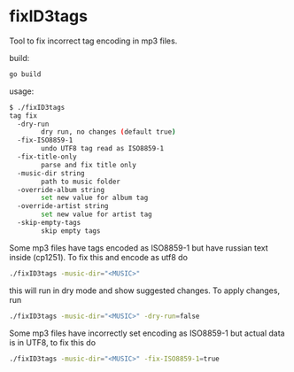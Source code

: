 # fixID3tags

Tool to fix incorrect tag encoding in mp3 files.

build:
```sh
go build
```

usage:
```sh
$ ./fixID3tags
tag fix
  -dry-run
    	dry run, no changes (default true)
  -fix-ISO8859-1
    	undo UTF8 tag read as ISO8859-1
  -fix-title-only
    	parse and fix title only
  -music-dir string
    	path to music folder
  -override-album string
    	set new value for album tag
  -override-artist string
    	set new value for artist tag
  -skip-empty-tags
    	skip empty tags
```

Some mp3 files have tags encoded as ISO8859-1 but have russian text inside (cp1251). To fix this and encode as utf8 do
```sh
./fixID3tags -music-dir="<MUSIC>"
``` 
this will run in dry mode and show suggested changes. To apply changes, run
```sh
./fixID3tags -music-dir="<MUSIC>" -dry-run=false
``` 

Some mp3 files have incorrectly set encoding as ISO8859-1 but actual data is in UTF8, to fix this do
```sh
./fixID3tags -music-dir="<MUSIC>" -fix-ISO8859-1=true
``` 
